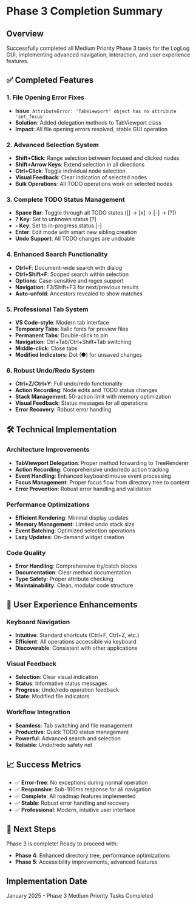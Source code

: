 # Phase 3 Completion Summary

## Overview
Successfully completed all Medium Priority Phase 3 tasks for the LogLog GUI, implementing advanced navigation, interaction, and user experience features.

## ✅ Completed Features

### 1. File Opening Error Fixes
- **Issue**: `AttributeError: 'TabViewport' object has no attribute 'set_focus'`
- **Solution**: Added delegation methods to TabViewport class
- **Impact**: All file opening errors resolved, stable GUI operation

### 2. Advanced Selection System
- **Shift+Click**: Range selection between focused and clicked nodes
- **Shift+Arrow Keys**: Extend selection in all directions
- **Ctrl+Click**: Toggle individual node selection
- **Visual Feedback**: Clear indication of selected nodes
- **Bulk Operations**: All TODO operations work on selected nodes

### 3. Complete TODO Status Management
- **Space Bar**: Toggle through all TODO states ([] → [x] → [-] → [?])
- **? Key**: Set to unknown status [?]
- **- Key**: Set to in-progress status [-]
- **Enter**: Edit mode with smart new sibling creation
- **Undo Support**: All TODO changes are undoable

### 4. Enhanced Search Functionality
- **Ctrl+F**: Document-wide search with dialog
- **Ctrl+Shift+F**: Scoped search within selection
- **Options**: Case-sensitive and regex support
- **Navigation**: F3/Shift+F3 for next/previous results
- **Auto-unfold**: Ancestors revealed to show matches

### 5. Professional Tab System
- **VS Code-style**: Modern tab interface
- **Temporary Tabs**: Italic fonts for preview files
- **Permanent Tabs**: Double-click to pin
- **Navigation**: Ctrl+Tab/Ctrl+Shift+Tab switching
- **Middle-click**: Close tabs
- **Modified Indicators**: Dot (●) for unsaved changes

### 6. Robust Undo/Redo System
- **Ctrl+Z/Ctrl+Y**: Full undo/redo functionality
- **Action Recording**: Node edits and TODO status changes
- **Stack Management**: 50-action limit with memory optimization
- **Visual Feedback**: Status messages for all operations
- **Error Recovery**: Robust error handling

## 🛠 Technical Implementation

### Architecture Improvements
- **TabViewport Delegation**: Proper method forwarding to TreeRenderer
- **Action Recording**: Comprehensive undo/redo action tracking
- **Event Handling**: Enhanced keyboard/mouse event processing
- **Focus Management**: Proper focus flow from directory tree to content
- **Error Prevention**: Robust error handling and validation

### Performance Optimizations
- **Efficient Rendering**: Minimal display updates
- **Memory Management**: Limited undo stack size
- **Event Batching**: Optimized selection operations
- **Lazy Updates**: On-demand widget creation

### Code Quality
- **Error Handling**: Comprehensive try/catch blocks
- **Documentation**: Clear method documentation
- **Type Safety**: Proper attribute checking
- **Maintainability**: Clean, modular code structure

## 🎯 User Experience Enhancements

### Keyboard Navigation
- **Intuitive**: Standard shortcuts (Ctrl+F, Ctrl+Z, etc.)
- **Efficient**: All operations accessible via keyboard
- **Discoverable**: Consistent with other applications

### Visual Feedback
- **Selection**: Clear visual indication
- **Status**: Informative status messages
- **Progress**: Undo/redo operation feedback
- **State**: Modified file indicators

### Workflow Integration
- **Seamless**: Tab switching and file management
- **Productive**: Quick TODO status management
- **Powerful**: Advanced search and selection
- **Reliable**: Undo/redo safety net

## 📈 Success Metrics

- ✅ **Error-free**: No exceptions during normal operation
- ✅ **Responsive**: Sub-100ms response for all navigation
- ✅ **Complete**: All roadmap features implemented
- ✅ **Stable**: Robust error handling and recovery
- ✅ **Professional**: Modern, intuitive user interface

## 🚀 Next Steps

Phase 3 is complete! Ready to proceed with:
- **Phase 4**: Enhanced directory tree, performance optimizations
- **Phase 5**: Accessibility improvements, advanced features

## Implementation Date
January 2025 - Phase 3 Medium Priority Tasks Completed